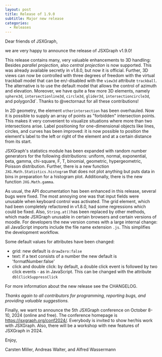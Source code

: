 ```yaml
---
layout: post
title: Release of 1.9.0
subtitle: Major new release
categories:
  - Releases
---
```


Dear friends of JSXGraph,

we are very happy to announce the release of JSXGraph v1.9.0!

This release contains many, very valuable enhancements to 3D handling: Besides *parallel projection*, also *central projection* is now supported. This was already available secretly in v1.8.0, but now it is official. Further, 3D views can now be controlled with three degrees of freedom with the virtual trackball model that can be en/-disabled with the `view3d` attribute `trackball`. The alternative is to use the default model that allows the control of azimuth and elevation.
Moreover, we have quite a few more 3D elements, namely `sphere3d`, `intersectionline3d`, `circle3d`, `glider3d`, `intersectioncircle3d`, and polygon3d`. Thanks to @vectornaut for all these contributions!

In 2D geometry, the element `otherintersection` has been overhauled. Now it is possible to supply an array of points as "forbidden" intersection points. This makes it very convenient to visualize situations where more than two intersections arise.
Label positioning for one-dimensional objects like lines, circles, and curves has been improved: it is now possible to position the element's label to the left or right of the element and at a certain distance from its start.

JSXGraph's statistics module has been expanded with random number generators for the following distributions: uniform, normal, exponential, beta, gamma, chi-square, F, T, binomial, geometric, hypergeometric, Poisson distribution. Further, there is a new function `JXG.Math.Statistics.histogram` that does not plot anything but puts data in bins in preparation for a histogram plot. Additionally, there is the new function `JXG.Math.gamma`.

As usual, the API documentation has been enhanced in this release, several bugs were fixed. The most annoying one was that input fields were unusable when keyboard control was activated. The grid element, which had been completely refactored in v1.8.0, had some regressions which could be fixed. Also, `String.at()`has been replaced by other methods, which made JSXGraph unusable in certain browsers and certain versions of moodle. For developers the new version comes with a large internal change: all JavaScript imports include the file name extension `.js`. This simplifies the development workflow.

Some default values for attributes have been changed:

- grid: new default is `drawZero:false`
- text: if a text consists of a number the new default is 'formatNumber:false'
- click and double click: by default, a double click event is followed by two click events - as in JavaScript. This can be changed with the attribute `dblClickSuppressClick`

For more information about the new release see the CHANGELOG.

*Thanks again to all contributors for programming, reporting bugs, and providing valuable suggestions.*

Finally, we want to announce the 5th JSXGraph conference on October 8-10, 2024 (online and free). The conference homepage is <https://jsxgraph.org/conf2024/>. Everybody is invited to show her/his work with JSXGraph. Also, there will be a workshop with new features of JSXGraph in 2024.

Enjoy, 

Carsten Miller, Andreas Walter, and Alfred Wassermann

